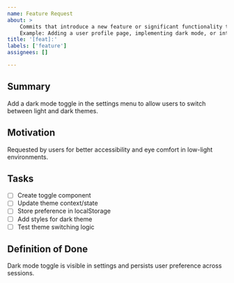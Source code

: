 ```yaml
---
name: Feature Request
about: >
    Commits that introduce a new feature or significant functionality to the codebase.
    Example: Adding a user profile page, implementing dark mode, or integrating a new API.
title: '[feat]:'
labels: ['feature']
assignees: []

---
```


## Summary

Add a dark mode toggle in the settings menu to allow users to switch between light and dark themes.

## Motivation

Requested by users for better accessibility and eye comfort in low-light environments.

## Tasks

- [ ] Create toggle component
- [ ] Update theme context/state
- [ ] Store preference in localStorage
- [ ] Add styles for dark theme
- [ ] Test theme switching logic

## Definition of Done

Dark mode toggle is visible in settings and persists user preference across sessions.

